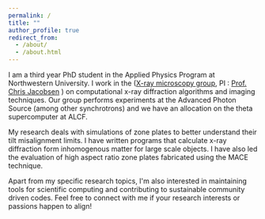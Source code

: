 ```yaml
---
permalink: /
title: ""
author_profile: true
redirect_from: 
  - /about/
  - /about.html
---
```



I am a third year PhD student in the Applied Physics Program at Northwestern University. I work in the ([X-ray microscopy group](http://xrm.phys.northwestern.edu/), PI : [Prof. Chris Jacobsen](http://xrm.phys.northwestern.edu/~jacobsen/) ) on computational x-ray diffraction algorithms and imaging techniques. Our group performs experiments at the Advanced Photon Source (among other synchrotrons) and we have an allocation on the theta supercomputer at ALCF.

My research deals with simulations of zone plates to better understand their tilt misalignment limits. I have written programs that calculate x-ray diffraction form inhomogenous matter for large scale objects. I have also led the evaluation of high aspect ratio zone plates fabricated using the MACE technique.

Apart from my specific research topics, I'm also interested in maintaining tools for scientific computing and contributing to sustainable community driven codes. Feel free to connect with me if your research interests or passions happen to align!
